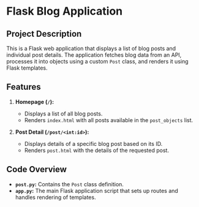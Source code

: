 # Flask Blog Application

## Project Description

This is a Flask web application that displays a list of blog posts and individual post details. The application fetches blog data from an API, processes it into objects using a custom `Post` class, and renders it using Flask templates.

## Features

1. **Homepage (`/`):**
   - Displays a list of all blog posts.
   - Renders `index.html` with all posts available in the `post_objects` list.

2. **Post Detail (`/post/<int:id>`):**
   - Displays details of a specific blog post based on its ID.
   - Renders `post.html` with the details of the requested post.

## Code Overview

- **`post.py`:** Contains the `Post` class definition.
- **`app.py`:** The main Flask application script that sets up routes and handles rendering of templates.
